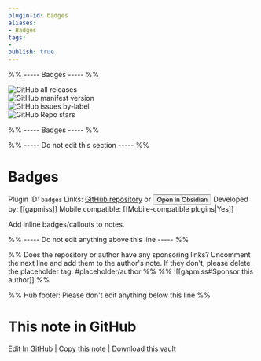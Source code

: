```yaml
---
plugin-id: badges
aliases:
- Badges
tags: 
- 
publish: true
---
```


%% ----- Badges ----- %%

![GitHub all releases](https://img.shields.io/github/downloads/gapmiss/badges/total?color=573E7A&logo=github&style=for-the-badge)   
![GitHub manifest version](https://img.shields.io/github/manifest-json/v/gapmiss/badges?color=573E7A&logo=github&style=for-the-badge)   
![GitHub issues by-label](https://img.shields.io/github/issues/gapmiss/badges/help%20wanted?color=573E7A&logo=github&style=for-the-badge)   
![GitHub Repo stars](https://img.shields.io/github/stars/gapmiss/badges?color=573E7A&logo=github&style=for-the-badge)

%% ----- Badges ----- %%

%% ----- Do not edit this section ----- %%

# Badges

Plugin ID: `badges`
Links: [GitHub repository](https://github.com/gapmiss/badges) or [<button id=HH>Open in Obsidian</button>](obsidian://show-plugin?id=badges)
Developed by: [[gapmiss]]
Mobile compatible: [[Mobile-compatible plugins|Yes]]

Add inline badges/callouts to notes.

%% ----- Do not edit anything above this line ----- %% 

%% Does the repository or author have any sponsoring links? Uncomment the next line and add them to the author's note. If they don't, please delete the placeholder tag: #placeholder/author %%
%% ![[gapmiss#Sponsor this author]] %%

%% Hub footer: Please don't edit anything below this line %%

# This note in GitHub

<span class="git-footer">[Edit In GitHub](https://github.dev/obsidian-community/obsidian-hub/blob/main/02%20-%20Community%20Expansions/02.05%20All%20Community%20Expansions/Plugins/badges.md "git-hub-edit-note") | [Copy this note](https://raw.githubusercontent.com/obsidian-community/obsidian-hub/main/02%20-%20Community%20Expansions/02.05%20All%20Community%20Expansions/Plugins/badges.md "git-hub-copy-note") | [Download this vault](https://github.com/obsidian-community/obsidian-hub/archive/refs/heads/main.zip "git-hub-download-vault") </span>
